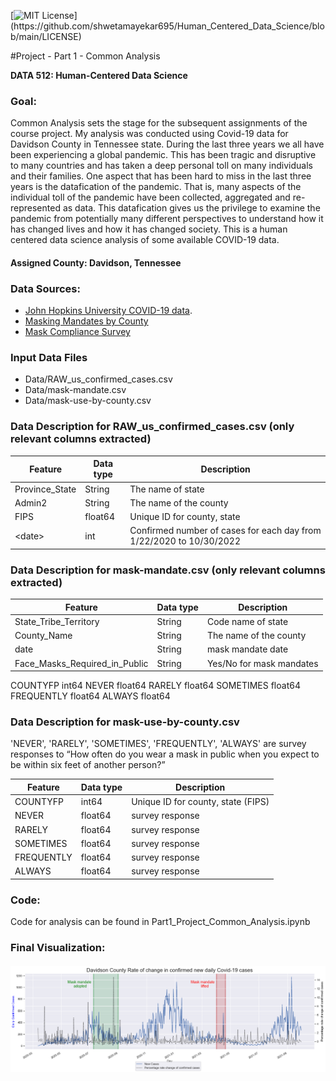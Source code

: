 [![MIT License](https://img.shields.io/apm/l/atomic-design-ui.svg?)](https://github.com/shwetamayekar695/Human_Centered_Data_Science/blob/main/LICENSE)

#Project - Part 1 - Common Analysis

**DATA 512: Human-Centered Data Science**


### Goal:
Common Analysis sets the stage for the subsequent assignments of the course project. My analysis was conducted using Covid-19 data for Davidson County in Tennessee state.
During the last three years we all have been experiencing a global pandemic. This has been tragic and disruptive to many countries and has taken a deep personal toll on many individuals and their families. 
One aspect that has been hard to miss in the last three years is the datafication of the pandemic. That is, many aspects of the individual toll of the pandemic have been collected, aggregated and re-represented as data. This datafication gives us the privilege to examine the pandemic from potentially many different perspectives to understand how it has changed lives and how it has changed society.
This is a human centered data science analysis of some available COVID-19 data.


#### Assigned County: Davidson, Tennessee

### Data Sources:
- [John Hopkins University COVID-19 data](https://www.kaggle.com/datasets/antgoldbloom/covid19-data-from-john-hopkins-university).
- [Masking Mandates by County](https://data.cdc.gov/Policy-Surveillance/U-S-State-and-Territorial-Public-Mask-Mandates-Fro/62d6-pm5i)
- [Mask Compliance Survey](https://github.com/nytimes/covid-19-data/tree/master/mask-use)

### Input Data Files
- Data/RAW_us_confirmed_cases.csv
- Data/mask-mandate.csv
- Data/mask-use-by-county.csv

### Data Description for RAW_us_confirmed_cases.csv (only relevant columns extracted)

| Feature        | Data type | Description                                                         |
|----------------|-----------|---------------------------------------------------------------------|
| Province_State | String    | The name of state                                                   |
| Admin2         | String    | The name of the county                                              |
| FIPS           | float64   | Unique ID for county, state                                         |
| \<date>        | int       | Confirmed number of cases for each day from 1/22/2020 to 10/30/2022 |

### Data Description for mask-mandate.csv (only relevant columns extracted)

| Feature                        | Data type | Description                                          |
|--------------------------------|-----------|------------------------------------------------------|
| State_Tribe_Territory          | String    | Code name of state                                   |
| County_Name                    | String    | The name of the county                               |
| date                           | String    | mask mandate date                                    |
| Face_Masks_Required_in_Public  | String    | Yes/No for mask mandates                             |

COUNTYFP        int64
NEVER         float64
RARELY        float64
SOMETIMES     float64
FREQUENTLY    float64
ALWAYS        float64

### Data Description for mask-use-by-county.csv
'NEVER', 'RARELY', 'SOMETIMES', 'FREQUENTLY', 'ALWAYS' are survey responses to “How often do you wear a mask in public when you expect to be within six feet of another person?”

| Feature       | Data type | Description                                                         |
|---------------|-----------|---------------------------------------------------------------------|
| COUNTYFP      | int64     | Unique ID for county, state (FIPS)                                  |
| NEVER         | float64   | survey response                                                     |
| RARELY        | float64   | survey response                                                     |
| SOMETIMES     | float64   | survey response                                                     |
| FREQUENTLY    | float64   | survey response                                                     |
| ALWAYS        | float64   | survey response                                                     |

### Code:
Code for analysis can be found in Part1_Project_Common_Analysis.ipynb

### Final Visualization:
#### ![Visualization_of_Part1_Common_Analysis-DATA512](https://github.com/shwetamayekar695/Human_Centered_Data_Science/blob/main/project/part1-common-analysis/Visualization_of_Part1_Common_Analysis-DATA512.png)
